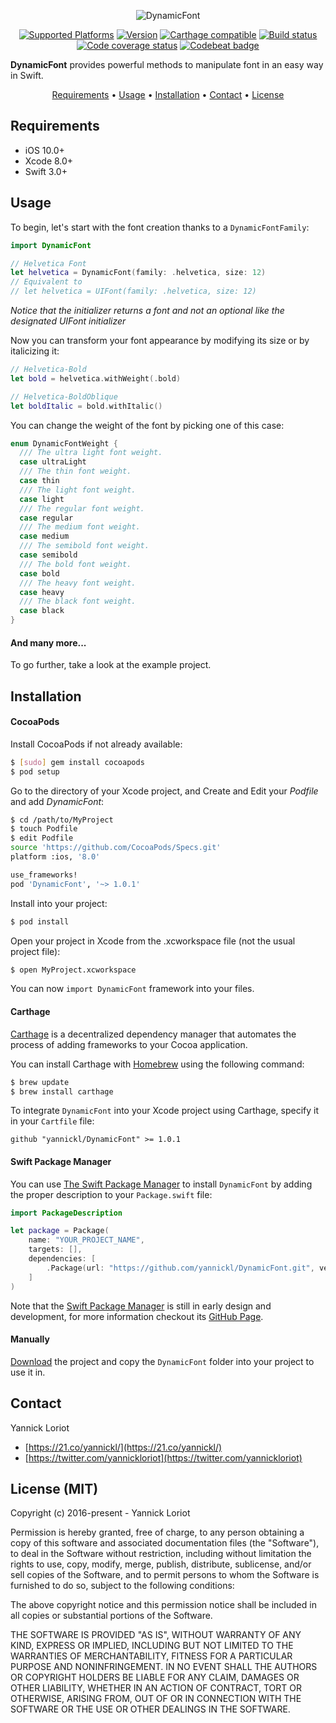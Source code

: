 <p align="center">
  <img src="http://yannickloriot.com/resources/dynamicfont-header.png" alt="DynamicFont">
</p>

<p align="center">
  <a href="http://cocoadocs.org/docsets/DynamicFont/"><img alt="Supported Platforms" src="https://cocoapod-badges.herokuapp.com/p/DynamicFont/badge.svg"/></a>
  <a href="http://cocoadocs.org/docsets/DynamicFont/"><img alt="Version" src="https://cocoapod-badges.herokuapp.com/v/DynamicFont/badge.svg"/></a>
  <a href="https://github.com/Carthage/Carthage"><img alt="Carthage compatible" src="https://img.shields.io/badge/Carthage-compatible-4BC51D.svg?style=flat"/></a>
  <a href="https://travis-ci.org/yannickl/DynamicFont"><img alt="Build status" src="https://travis-ci.org/yannickl/DynamicFont.svg?branch=master"/></a>
  <a href="http://codecov.io/github/yannickl/DynamicFont"><img alt="Code coverage status" src="http://codecov.io/github/yannickl/DynamicFont/coverage.svg?branch=master"/></a>
  <a href="https://codebeat.co/projects/github-com-yannickl-dynamicfont"><img alt="Codebeat badge" src="https://codebeat.co/badges/54d768e5-9e35-4c8a-9893-bcf519756215" /></a>
</p>

**DynamicFont** provides powerful methods to manipulate font in an easy way in Swift.

<p align="center">
    <a href="#requirements">Requirements</a> • <a href="#usage">Usage</a> • <a href="#installation">Installation</a> • <a href="#contact">Contact</a> • <a href="#license-mit">License</a>
</p>

## Requirements

- iOS 10.0+
- Xcode 8.0+
- Swift 3.0+

## Usage

To begin, let's start with the font creation thanks to a `DynamicFontFamily`:

```swift
import DynamicFont

// Helvetica Font
let helvetica = DynamicFont(family: .helvetica, size: 12)
// Equivalent to
// let helvetica = UIFont(family: .helvetica, size: 12)
```
*Notice that the initializer returns a font and not an optional like the designated UIFont initializer*

Now you can transform your font appearance by modifying its size or by italicizing it:

```swift
// Helvetica-Bold
let bold = helvetica.withWeight(.bold)

// Helvetica-BoldOblique
let boldItalic = bold.withItalic()
```

You can change the weight of the font by picking one of this case:

```swift
enum DynamicFontWeight {
  /// The ultra light font weight.
  case ultraLight
  /// The thin font weight.
  case thin
  /// The light font weight.
  case light
  /// The regular font weight.
  case regular
  /// The medium font weight.
  case medium
  /// The semibold font weight.
  case semibold
  /// The bold font weight.
  case bold
  /// The heavy font weight.
  case heavy
  /// The black font weight.
  case black
}
```

#### And many more...

To go further, take a look at the example project.

## Installation

#### CocoaPods

Install CocoaPods if not already available:

``` bash
$ [sudo] gem install cocoapods
$ pod setup
```
Go to the directory of your Xcode project, and Create and Edit your *Podfile* and add _DynamicFont_:

``` bash
$ cd /path/to/MyProject
$ touch Podfile
$ edit Podfile
source 'https://github.com/CocoaPods/Specs.git'
platform :ios, '8.0'

use_frameworks!
pod 'DynamicFont', '~> 1.0.1'
```

Install into your project:

``` bash
$ pod install
```

Open your project in Xcode from the .xcworkspace file (not the usual project file):

``` bash
$ open MyProject.xcworkspace
```

You can now `import DynamicFont` framework into your files.

#### Carthage

[Carthage](https://github.com/Carthage/Carthage) is a decentralized dependency manager that automates the process of adding frameworks to your Cocoa application.

You can install Carthage with [Homebrew](http://brew.sh/) using the following command:

```bash
$ brew update
$ brew install carthage
```

To integrate `DynamicFont` into your Xcode project using Carthage, specify it in your `Cartfile` file:

```ogdl
github "yannickl/DynamicFont" >= 1.0.1
```

#### Swift Package Manager
You can use [The Swift Package Manager](https://swift.org/package-manager) to install `DynamicFont` by adding the proper description to your `Package.swift` file:
```swift
import PackageDescription

let package = Package(
    name: "YOUR_PROJECT_NAME",
    targets: [],
    dependencies: [
        .Package(url: "https://github.com/yannickl/DynamicFont.git", versions: "1.0.1" ..< Version.max)
    ]
)
```

Note that the [Swift Package Manager](https://swift.org/package-manager) is still in early design and development, for more information checkout its [GitHub Page](https://github.com/apple/swift-package-manager).

#### Manually

[Download](https://github.com/YannickL/DynamicFont/archive/master.zip) the project and copy the `DynamicFont` folder into your project to use it in.

## Contact

Yannick Loriot
 - [https://21.co/yannickl/](https://21.co/yannickl/)
 - [https://twitter.com/yannickloriot](https://twitter.com/yannickloriot)

## License (MIT)

Copyright (c) 2016-present - Yannick Loriot

Permission is hereby granted, free of charge, to any person obtaining a copy
of this software and associated documentation files (the "Software"), to deal
in the Software without restriction, including without limitation the rights
to use, copy, modify, merge, publish, distribute, sublicense, and/or sell
copies of the Software, and to permit persons to whom the Software is
furnished to do so, subject to the following conditions:

The above copyright notice and this permission notice shall be included in
all copies or substantial portions of the Software.

THE SOFTWARE IS PROVIDED "AS IS", WITHOUT WARRANTY OF ANY KIND, EXPRESS OR
IMPLIED, INCLUDING BUT NOT LIMITED TO THE WARRANTIES OF MERCHANTABILITY,
FITNESS FOR A PARTICULAR PURPOSE AND NONINFRINGEMENT. IN NO EVENT SHALL THE
AUTHORS OR COPYRIGHT HOLDERS BE LIABLE FOR ANY CLAIM, DAMAGES OR OTHER
LIABILITY, WHETHER IN AN ACTION OF CONTRACT, TORT OR OTHERWISE, ARISING FROM,
OUT OF OR IN CONNECTION WITH THE SOFTWARE OR THE USE OR OTHER DEALINGS IN
THE SOFTWARE.
